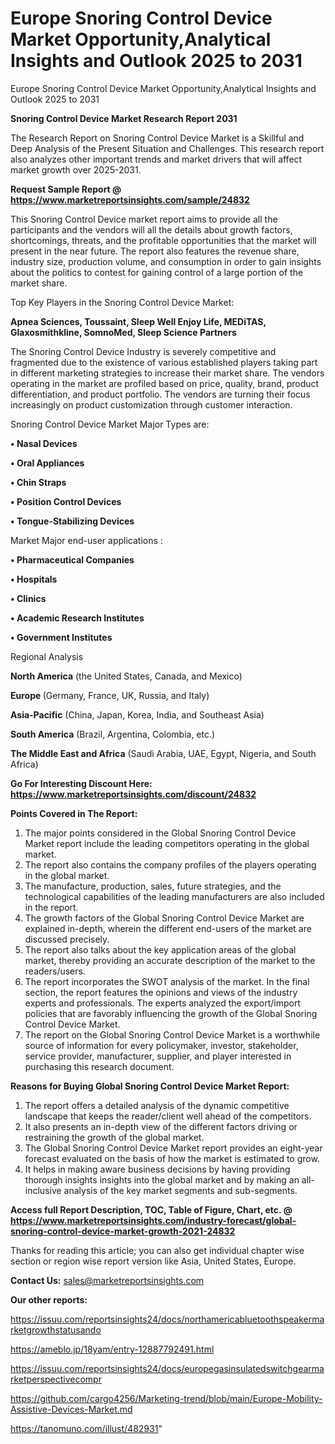 # Europe Snoring Control Device Market Opportunity,Analytical Insights and Outlook 2025 to 2031
Europe Snoring Control Device Market Opportunity,Analytical Insights and Outlook 2025 to 2031

<strong>Snoring Control Device Market Research Report 2031</strong>

The Research Report on Snoring Control Device Market is a Skillful and Deep Analysis of the Present Situation and Challenges. This research report also analyzes other important trends and market drivers that will affect market growth over 2025-2031.

<strong>Request Sample Report @ <a href=https://www.marketreportsinsights.com/sample/24832>https://www.marketreportsinsights.com/sample/24832</a></strong>

This Snoring Control Device market report aims to provide all the participants and the vendors will all the details about growth factors, shortcomings, threats, and the profitable opportunities that the market will present in the near future. The report also features the revenue share, industry size, production volume, and consumption in order to gain insights about the politics to contest for gaining control of a large portion of the market share.

Top Key Players in the Snoring Control Device Market:

<strong>Apnea Sciences, Toussaint, Sleep Well Enjoy Life, MEDiTAS, Glaxosmithkline, SomnoMed, Sleep Science Partners</strong>

The Snoring Control Device Industry is severely competitive and fragmented due to the existence of various established players taking part in different marketing strategies to increase their market share. The vendors operating in the market are profiled based on price, quality, brand, product differentiation, and product portfolio. The vendors are turning their focus increasingly on product customization through customer interaction.

Snoring Control Device Market Major Types are:

<strong>• Nasal Devices

• Oral Appliances

• Chin Straps

• Position Control Devices

• Tongue-Stabilizing Devices</strong>

Market Major end-user applications :

<strong>• Pharmaceutical Companies

• Hospitals

• Clinics

• Academic Research Institutes

• Government Institutes</strong>

Regional Analysis

</u><strong><b>North America</b></strong> (the United States, Canada, and Mexico)

<strong><b>Europe </b></strong>(Germany, France, UK, Russia, and Italy)

<strong><b>Asia-Pacific</b></strong> (China, Japan, Korea, India, and Southeast Asia)

<strong><b>South America</b></strong> (Brazil, Argentina, Colombia, etc.)

<strong><b>The Middle East and Africa</b></strong> (Saudi Arabia, UAE, Egypt, Nigeria, and South Africa)

<strong>Go For Interesting Discount Here: <a href=https://www.marketreportsinsights.com/discount/24832>https://www.marketreportsinsights.com/discount/24832</a></strong>

<strong>Points Covered in The Report:</strong>
<ol>
  <li>The major points considered in the Global Snoring Control Device Market report include the leading competitors operating in the global market.</li>
  <li>The report also contains the company profiles of the players operating in the global market.</li>
  <li>The manufacture, production, sales, future strategies, and the technological capabilities of the leading manufacturers are also included in the report.</li>
  <li>The growth factors of the Global Snoring Control Device Market are explained in-depth, wherein the different end-users of the market are discussed precisely.</li>
  <li>The report also talks about the key application areas of the global market, thereby providing an accurate description of the market to the readers/users.</li>
  <li>The report incorporates the SWOT analysis of the market. In the final section, the report features the opinions and views of the industry experts and professionals. The experts analyzed the export/import policies that are favorably influencing the growth of the Global Snoring Control Device Market.</li>
  <li>The report on the Global Snoring Control Device Market is a worthwhile source of information for every policymaker, investor, stakeholder, service provider, manufacturer, supplier, and player interested in purchasing this research document.</li>
</ol>
<strong>Reasons for Buying Global Snoring Control Device Market Report:</strong>

<ol>
  <li>The report offers a detailed analysis of the dynamic competitive landscape that keeps the reader/client well ahead of the competitors.</li>
  <li>It also presents an in-depth view of the different factors driving or restraining the growth of the global market.</li>
  <li>The Global Snoring Control Device Market report provides an eight-year forecast evaluated on the basis of how the market is estimated to grow.</li>
  <li>It helps in making aware business decisions by having providing thorough insights insights into the global market and by making an all-inclusive analysis of the key market segments and sub-segments.</li>
</ol>
<strong>Access full Report Description, TOC, Table of Figure, Chart, etc. @ <a href=https://www.marketreportsinsights.com/industry-forecast/global-snoring-control-device-market-growth-2021-24832>https://www.marketreportsinsights.com/industry-forecast/global-snoring-control-device-market-growth-2021-24832</a></strong>


Thanks for reading this article; you can also get individual chapter wise section or region wise report version like Asia, United States, Europe.

<strong>Contact Us:</strong>
sales@marketreportsinsights.com

<strong>Our other reports:</strong>

<a href=https://issuu.com/reportsinsights24/docs/northamericabluetoothspeakermarketgrowthstatusando>https://issuu.com/reportsinsights24/docs/northamericabluetoothspeakermarketgrowthstatusando</a>

<a href=https://ameblo.jp/18yam/entry-12887792491.html>https://ameblo.jp/18yam/entry-12887792491.html</a>

<a href=https://issuu.com/reportsinsights24/docs/europegasinsulatedswitchgearmarketperspectivecompr>https://issuu.com/reportsinsights24/docs/europegasinsulatedswitchgearmarketperspectivecompr</a>

<a href=https://github.com/cargo4256/Marketing-trend/blob/main/Europe-Mobility-Assistive-Devices-Market.md>https://github.com/cargo4256/Marketing-trend/blob/main/Europe-Mobility-Assistive-Devices-Market.md</a>

<a href=https://tanomuno.com/illust/482931>https://tanomuno.com/illust/482931</a>"
